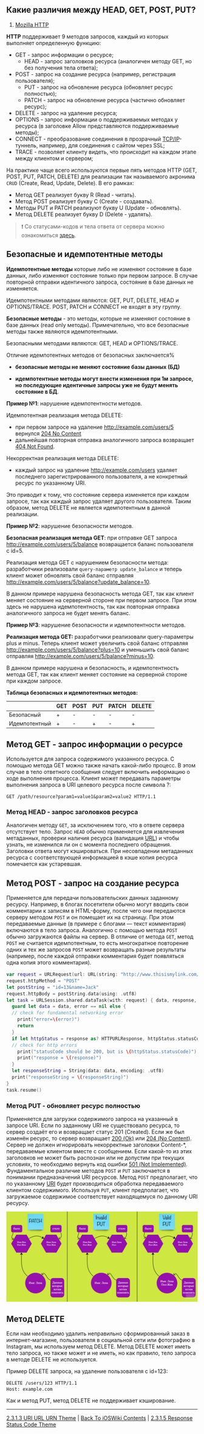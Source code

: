 ## Какие различия между HEAD, GET, POST, PUT?

1. [Mozilla HTTP](https://developer.mozilla.org/ru/docs/Web/HTTP)

**HTTP** поддерживает 9 методов запросов, каждый из которых выполняет определенную функцию:

* GET - запрос информации о ресурсе;
  * HEAD - запрос заголовков ресурса (аналогичен методу GET, но без получения тела ответа);
* POST - запрос на создание ресурса (например, регистрация пользователя);
  * PUT - запрос на обновление ресурса (обновляет ресурс полностью);
  * PATCH - запрос на обновление ресурса (частично обновляет ресурс);
* DELETE - запрос на удаление ресурса;
* OPTIONS - запрос информации о поддерживаемых методах у ресурса (в заголовке Allow представляются поддерживаемые методы);
* CONNECT - преобразование соединения в прозрачный [TCP/IP](https://github.com/eldaroid/iOSWiki/blob/master/2%20ComputerScience/2.3%20Networking/2.3.2%20Web/2.3.2.1%20Protocols.md#модель-tcpip)-туннель, например, для соединения с сайтом через SSL;
* TRACE - позволяет клиенту видеть, что происходит на каждом этапе между клиентом и сервером;

На практике чаще всего используются первые пять методов HTTP (GET, POST, PUT, PATCH, DELETE) для реализации так называемого акронима `CRUD` (Create, Read, Update, Delete). В его рамках:

* Метод GET реализует букву R (Read - читать).
* Метод POST реализует букву C (Create - создавать).
* Методы PUT и PATCH реализуют букву U (Update - обновлять).
* Метод DELETE реализует букву D (Delete - удалять).

> ❗ Cо статусами-кодов и тела ответа от сервера можно ознакомиться [здесь](./2.3.1.5%20ResponseStatusCode.md).

## Безопасные и идемпотентные методы

**Идемпотентные методы** которые либо не изменяют состояние в базе данных, либо изменяют состояние только при первом запросе. В случае повторной отправки идентичного запроса, состояние в базе данных не изменяется.

Идемпотентными методами являются: GET, PUT, DELETE, HEAD и OPTIONS/TRACE. POST, PATCH и CONNECT не входят в эту группу.

**Безопасные методы** - это методы, которые не изменяют состояние в базе данных (read only методы). Примечательно, что все безопасные методы также являются идемпотентными.

Безопасными методами являются: GET, HEAD и OPTIONS/TRACE.

Отличие идемпотентных методов от безопасных заключается%
  * **безопасные методы не меняют состояние базы данных (БД)**

  * **идемпотентные методы могут внести изменения при 1м запросе, но последующие идентичные запросы уже не будут менять состояние в БД**.

**Пример №1**: нарушение идемпотентности методов.

Идемпотентная реализация метода DELETE: 
* при первом запросе на удаление http://example.com/users/5 вернулся [204 No Content](./2.3.1.5%20ResponseStatusCode.md)
* дальнейшая повторная отправка аналогичного запроса возвращает [404 Not Found](./2.3.1.5%20ResponseStatusCode.md).

Некорректная реализация метода DELETE: 

* каждый запрос на удаление http://example.com/users удаляет последнего зарегистрированного пользователя, а не конкретный ресурс по указанному URI.

Это приводит к тому, что состояние сервера изменяется при каждом запросе, так как каждый запрос удаляет другого пользователя. Таким образом, метод DELETE не является идемпотентным в данной реализации.


**Пример №2**: нарушение безопасности методов.

**Безопасная реализация метода GET**: при отправке GET запроса http://example.com/users/5/balance возвращается баланс пользователя с id=5.

Реализация метода GET с нарушением безопасности метода: разработчики реализовали `query-параметр update_balance` и теперь клиент может обновлять свой баланс отправляя http://example.com/users/5/balance?update_balance=10. 

В данном примере нарушена безопасность метода GET, так как клиент меняет состояние на серверной стороне при первом запросе. При этом здесь не нарушена идемпотентность, так как повторная отправка аналогичного запроса не будет менять баланс.

**Пример №3**: нарушение безопасности и идемпотентности методов.

**Реализация метода GET:**
разработчики реализовали query-параметры plus  и minus. Теперь клиент может увеличить свой баланс отправляя http://example.com/users/5/balance?plus=10 и уменьшить свой баланс отправляя http://example.com/users/5/balance?minus=10.

В данном примере нарушена и безопасность, и идемпотентность метода GET, так как клиент меняет состояние на серверной стороне при каждом запросе.

**Таблица безопасных и идемпотентных методов:**

| | GET | POST | PUT | PATCH | DELETE |
| --- | --- | --- | --- | --- | --- |
| Безопасный | + | - | - | - | - |
| Идемпотентный | + | - | + | - | + |


## Метод GET -  запрос информации о ресурсе

Используется для запроса содержимого указанного ресурса. С помощью метода GET можно также начать какой-либо процесс. В этом случае в тело ответного сообщения следует включить информацию о ходе выполнения процесса. Клиент может передавать параметры выполнения запроса в URI целевого ресурса после символа ?:

```https
GET /path/resource?param1=value1&param2=value2 HTTP/1.1
```

### Метод HEAD - запрос заголовков ресурса

Аналогичен методу `GET`, за исключением того, что в ответе сервера отсутствует тело. Запрос `HEAD` обычно применяется для извлечения метаданных, проверки наличия ресурса (валидация [URL](./2.3.1.3%20URI\URL\URN.md)) и чтобы узнать, не изменился ли он с момента последнего обращения. Заголовки ответа могут кэшироваться. При несовпадении метаданных ресурса с соответствующей информацией в кэше копия ресурса помечается как устаревшая.

## Метод POST - запрос на создание ресурса

Применяется для передачи пользовательских данных заданному ресурсу. Например, в блогах посетители обычно могут вводить свои комментарии к записям в HTML-форму, после чего они передаются серверу методом `POST` и он помещает их на страницу. При этом передаваемые данные (в примере с блогами — текст комментария) включаются в тело запроса. Аналогично с помощью метода `POST` обычно загружаются файлы на сервер. В отличие от метода `GET`, метод `POST` не считается идемпотентным, то есть многократное повторение одних и тех же запросов `POST` может возвращать разные результаты (например, после каждой отправки комментария будет появляться одна копия этого комментария).

```swift
var request = URLRequest(url: URL(string: "http://www.thisismylink.com/postName.php")!)
request.httpMethod = "POST"
let postString = "id=13&name=Jack"
request.httpBody = postString.data(using: .utf8)
let task = URLSession.shared.dataTask(with: request) { data, response, error in
  guard let data = data, error == nil else {                                                 
  // check for fundamental networking error
    print("error=\(error)")
    return
  }
  if let httpStatus = response as? HTTPURLResponse, httpStatus.statusCode != 200 {           
  // check for http errors
    print("statusCode should be 200, but is \(httpStatus.statusCode)")
    print("response = \(response)")
  }
  let responseString = String(data: data, encoding: .utf8)
  print("responseString = \(responseString)")
}
task.resume()
```

### Метод PUT - обновляет ресурс полностью

Применяется для загрузки содержимого запроса на указанный в запросе URI. Если по заданному URI не существовало ресурса, то сервер создаёт его и возвращает статус 201 (Created). Если же был изменён ресурс, то сервер возвращает [200 (Ok)](./2.3.1.5%20ResponseStatusCode.md) или [204 (No Content)](./2.3.1.5%20ResponseStatusCode.md). Сервер не должен игнорировать некорректные заголовки Content-*, передаваемые клиентом вместе с сообщением. Если какой-то из этих заголовков не может быть распознан или не допустим при текущих условиях, то необходимо вернуть код ошибки [501 (Not Implemented)](./2.3.1.5%20ResponseStatusCode.md). Фундаментальное различие методов `POST` и `PUT` заключается в понимании предназначений URI ресурсов. Метод `POST` предполагает, что по указанному [URI](./2.3.1.3%20URI\URL\URN.md) будет производиться обработка передаваемого клиентом содержимого. Используя `PUT`, клиент предполагает, что загружаемое содержимое соответствует находящемуся по данному URI ресурсу.

![Put And Patch HTTP Methods](https://github.com/eldaroid/pictures/blob/master/iOSWiki/ComputerScience/PutAndPatch.jpg?raw=true)

## Метод DELETE

Если нам необходимо удалить неправильно сформированный заказ в интернет-магазине, пользователя в социальной сети или фотографию в Instagram, мы используем метод DELETE. Метод DELETE может иметь тело запроса, но также может и не иметь, но как правило, тело запроса в методе DELETE не используется.

Пример DELETE запроса, на удаление пользователя с id=123:

```http
DELETE /users/123 HTTP/1.1
Host: example.com
```

Как и метод PUT, метод DELETE не поддерживает кэширование.

---

[2.3.1.3 URI URL URN Theme](./2.3.1.3%20URI\URL\URN.md) | [Back To iOSWiki Contents](https://github.com/eldaroid/iOSWiki) | [2.3.1.5 Response Status Code Theme](./2.3.1.5%20ResponseStatusCode.md)

